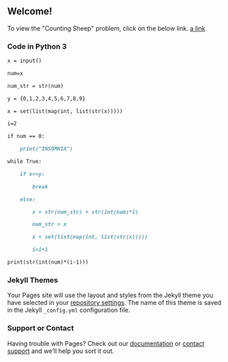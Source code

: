 ## Welcome!
To view the "Counting Sheep" problem, click on the below link.
[a link](https://codingcompetitions.withgoogle.com/codejam/round/0000000000201bee/0000000000201c8a)
### Code in Python 3

```markdown
x = input()

num=x

num_str = str(num)

y = {0,1,2,3,4,5,6,7,8,9}

x = set(list(map(int, list(str(x)))))

i=2

if num == 0:

    print("INSOMNIA")

while True:

    if x==y:

        break

    else:

        x = str(num_str) + str(int(num)*i)

        num_str = x

        x = set(list(map(int, list(str(x)))))

        i=i+1

print(str(int(num)*(i-1)))
```

### Jekyll Themes

Your Pages site will use the layout and styles from the Jekyll theme you have selected in your [repository settings](https://github.com/sswayansidha/Counting-Sheep/settings). The name of this theme is saved in the Jekyll `_config.yml` configuration file.

### Support or Contact

Having trouble with Pages? Check out our [documentation](https://docs.github.com/categories/github-pages-basics/) or [contact support](https://github.com/contact) and we’ll help you sort it out.
